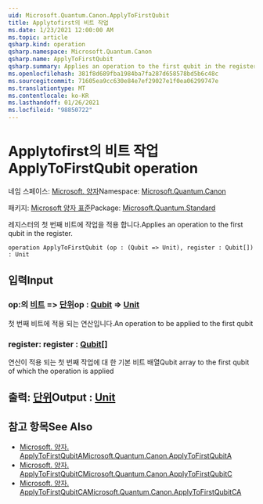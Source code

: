 ```yaml
---
uid: Microsoft.Quantum.Canon.ApplyToFirstQubit
title: Applytofirst의 비트 작업
ms.date: 1/23/2021 12:00:00 AM
ms.topic: article
qsharp.kind: operation
qsharp.namespace: Microsoft.Quantum.Canon
qsharp.name: ApplyToFirstQubit
qsharp.summary: Applies an operation to the first qubit in the register.
ms.openlocfilehash: 381f8d689fba1984ba7fa287d658578bd5b6c48c
ms.sourcegitcommit: 71605ea9cc630e84e7ef29027e1f0ea06299747e
ms.translationtype: MT
ms.contentlocale: ko-KR
ms.lasthandoff: 01/26/2021
ms.locfileid: "98850722"
---
```

# <a name="applytofirstqubit-operation"></a><span data-ttu-id="b135c-102">Applytofirst의 비트 작업</span><span class="sxs-lookup"><span data-stu-id="b135c-102">ApplyToFirstQubit operation</span></span>

<span data-ttu-id="b135c-103">네임 스페이스: [Microsoft. 양자](xref:Microsoft.Quantum.Canon)</span><span class="sxs-lookup"><span data-stu-id="b135c-103">Namespace: [Microsoft.Quantum.Canon](xref:Microsoft.Quantum.Canon)</span></span>

<span data-ttu-id="b135c-104">패키지: [Microsoft 양자 표준](https://nuget.org/packages/Microsoft.Quantum.Standard)</span><span class="sxs-lookup"><span data-stu-id="b135c-104">Package: [Microsoft.Quantum.Standard](https://nuget.org/packages/Microsoft.Quantum.Standard)</span></span>


<span data-ttu-id="b135c-105">레지스터의 첫 번째 비트에 작업을 적용 합니다.</span><span class="sxs-lookup"><span data-stu-id="b135c-105">Applies an operation to the first qubit in the register.</span></span>

```qsharp
operation ApplyToFirstQubit (op : (Qubit => Unit), register : Qubit[]) : Unit
```


## <a name="input"></a><span data-ttu-id="b135c-106">입력</span><span class="sxs-lookup"><span data-stu-id="b135c-106">Input</span></span>

### <a name="op--qubit--unit"></a><span data-ttu-id="b135c-107">op:의 [비트](xref:microsoft.quantum.lang-ref.qubit) => [단위](xref:microsoft.quantum.lang-ref.unit)</span><span class="sxs-lookup"><span data-stu-id="b135c-107">op : [Qubit](xref:microsoft.quantum.lang-ref.qubit) => [Unit](xref:microsoft.quantum.lang-ref.unit)</span></span> 

<span data-ttu-id="b135c-108">첫 번째 비트에 적용 되는 연산입니다.</span><span class="sxs-lookup"><span data-stu-id="b135c-108">An operation to be applied to the first qubit</span></span>


### <a name="register--qubit"></a><span data-ttu-id="b135c-109">register: [](xref:microsoft.quantum.lang-ref.qubit)</span><span class="sxs-lookup"><span data-stu-id="b135c-109">register : [Qubit](xref:microsoft.quantum.lang-ref.qubit)[]</span></span>

<span data-ttu-id="b135c-110">연산이 적용 되는 첫 번째 작업에 대 한 기본 비트 배열</span><span class="sxs-lookup"><span data-stu-id="b135c-110">Qubit array to the first qubit of which the operation is applied</span></span>



## <a name="output--unit"></a><span data-ttu-id="b135c-111">출력: [단위](xref:microsoft.quantum.lang-ref.unit)</span><span class="sxs-lookup"><span data-stu-id="b135c-111">Output : [Unit](xref:microsoft.quantum.lang-ref.unit)</span></span>



## <a name="see-also"></a><span data-ttu-id="b135c-112">참고 항목</span><span class="sxs-lookup"><span data-stu-id="b135c-112">See Also</span></span>

- [<span data-ttu-id="b135c-113">Microsoft. 양자. ApplyToFirstQubitA</span><span class="sxs-lookup"><span data-stu-id="b135c-113">Microsoft.Quantum.Canon.ApplyToFirstQubitA</span></span>](xref:Microsoft.Quantum.Canon.ApplyToFirstQubitA)
- [<span data-ttu-id="b135c-114">Microsoft. 양자. ApplyToFirstQubitC</span><span class="sxs-lookup"><span data-stu-id="b135c-114">Microsoft.Quantum.Canon.ApplyToFirstQubitC</span></span>](xref:Microsoft.Quantum.Canon.ApplyToFirstQubitC)
- [<span data-ttu-id="b135c-115">Microsoft. 양자. ApplyToFirstQubitCA</span><span class="sxs-lookup"><span data-stu-id="b135c-115">Microsoft.Quantum.Canon.ApplyToFirstQubitCA</span></span>](xref:Microsoft.Quantum.Canon.ApplyToFirstQubitCA)